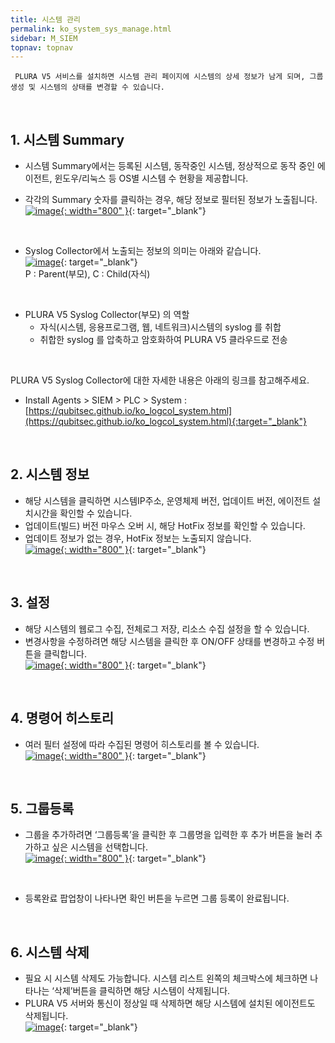 ```yaml
---
title: 시스템 관리
permalink: ko_system_sys_manage.html
sidebar: M_SIEM
topnav: topnav
---
```


     PLURA V5 서비스를 설치하면 시스템 관리 페이지에 시스템의 상세 정보가 남게 되며, 그룹 생성 및 시스템의 상태를 변경할 수 있습니다.

<br />

## 1. 시스템 Summary

- 시스템 Summary에서는 등록된 시스템, 동작중인 시스템, 정상적으로 동작 중인 에이전트, 윈도우/리눅스 등 OS별 시스템 수 현황을 제공합니다.

- 각각의 Summary 숫자를 클릭하는 경우, 해당 정보로 필터된 정보가 노출됩니다.   
[![image](/docs/images/Manual/siem/system/1.png){: width="800" }](/docs/images/Manual/siem/system/1.png){: target="_blank"}

<br />

- Syslog Collector에서 노출되는 정보의 의미는 아래와 같습니다.   
[![image](/docs/images/Manual/siem/system/2.png)](/docs/images/Manual/siem/system/2.png){: target="_blank"}   
P : Parent(부모), C : Child(자식)

<br />

- PLURA V5 Syslog Collector(부모) 의 역할
     - 자식(시스템, 응용프로그램, 웹, 네트워크)시스템의 syslog 를 취합
     - 취합한 syslog 를 압축하고 암호화하여 PLURA V5 클라우드로 전송

<br />

PLURA V5 Syslog Collector에 대한 자세한 내용은 아래의 링크를 참고해주세요.

- Install Agents > SIEM > PLC > System : [https://qubitsec.github.io/ko_logcol_system.html](https://qubitsec.github.io/ko_logcol_system.html){:target="_blank"}

<br />

## 2. 시스템 정보

- 해당 시스템을 클릭하면 시스템IP주소, 운영체제 버전, 업데이트 버전, 에이전트 설치시간을 확인할 수 있습니다.
- 업데이트(빌드) 버전 마우스 오버 시, 해당 HotFix 정보를 확인할 수 있습니다.
- 업데이트 정보가 없는 경우, HotFix 정보는 노출되지 않습니다.   
[![image](/docs/images/Manual/siem/system/3.png){: width="800" }](/docs/images/Manual/siem/system/3.png){: target="_blank"}

<br />

## 3. 설정

- 해당 시스템의 웹로그 수집, 전체로그 저장, 리소스 수집 설정을 할 수 있습니다.
- 변경사항을 수정하려면 해당 시스템을 클릭한 후 ON/OFF 상태를 변경하고 수정 버튼을 클릭합니다.   
[![image](/docs/images/Manual/siem/system/4.png){: width="800" }](/docs/images/Manual/siem/system/4.png){: target="_blank"}

<br />

## 4. 명령어 히스토리

- 여러 필터 설정에 따라 수집된 명령어 히스토리를 볼 수 있습니다.   
[![image](/docs/images/Manual/siem/system/5.png){: width="800" }](/docs/images/Manual/siem/system/5.png){: target="_blank"}

 
<br />

## 5. 그룹등록

- 그룹을 추가하려면 ‘그룹등록’을 클릭한 후 그룹명을 입력한 후 추가 버튼을 눌러 추가하고 싶은 시스템을 선택합니다.   
[![image](/docs/images/Manual/siem/system/6.png){: width="800" }](/docs/images/Manual/siem/system/6.png){: target="_blank"}

<br />

- 등록완료 팝업창이 나타나면 확인 버튼을 누르면 그룹 등록이 완료됩니다.

 
<br />

## 6. 시스템 삭제

- 필요 시 시스템 삭제도 가능합니다. 시스템 리스트 왼쪽의 체크박스에 체크하면 나타나는 ‘삭제’버튼을 클릭하면 해당 시스템이 삭제됩니다.
- PLURA V5 서버와 통신이 정상일 때 삭제하면 해당 시스템에 설치된 에이전트도 삭제됩니다.   
[![image](/docs/images/Manual/siem/system/7.png)](/docs/images/Manual/siem/system/7.png){: target="_blank"}